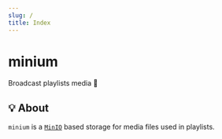 ```yaml
---
slug: /
title: Index
---
```


# minium

Broadcast playlists media 💽

## 💡 About

`minium` is a [`MinIO`](https://min.io) based storage
for media files used in playlists.
